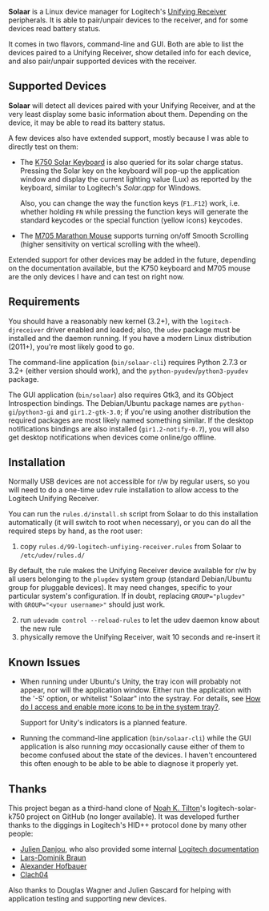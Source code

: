 **Solaar** is a Linux device manager for Logitech's
[Unifying Receiver](http://www.logitech.com/en-us/66/6079) peripherals. It is
able to pair/unpair devices to the receiver, and for some devices read battery
status.

It comes in two flavors, command-line and GUI.  Both are able to list the
devices paired to a Unifying Receiver, show detailed info for each device, and
also pair/unpair supported devices with the receiver.

## Supported Devices

**Solaar** will detect all devices paired with your Unifying Receiver, and at
the very least display some basic information about them.  Depending on the
device, it may be able to read its battery status.

A few devices also have extended support, mostly because I was able to directly
test on them:

* The [K750 Solar Keyboard](http://www.logitech.com/keyboards/keyboard/devices/7454)
  is also queried for its solar charge status. Pressing the Solar key on the
  keyboard will pop-up the application window and display the current lighting
  value (Lux) as reported by the keyboard, similar to Logitech's *Solar.app* for
  Windows.

  Also, you can change the way the function keys (`F1`..`F12`) work, i.e.
  whether holding `FN` while pressing the function keys will generate the
  standard keycodes or the special function (yellow icons) keycodes.

* The [M705 Marathon Mouse](http://www.logitech.com/product/marathon-mouse-m705)
  supports turning on/off Smooth Scrolling (higher sensitivity on vertical
  scrolling with the wheel).

Extended support for other devices may be added in the future, depending on the
documentation available, but the K750 keyboard and M705 mouse are the only
devices I have and can test on right now.

## Requirements

You should have a reasonably new kernel (3.2+), with the `logitech-djreceiver`
driver enabled and loaded; also, the `udev` package must be installed and the
daemon running.  If you have a modern Linux distribution (2011+), you're most
likely good to go.

The command-line application (`bin/solaar-cli`) requires Python 2.7.3 or 3.2+
(either version should work), and the `python-pyudev`/`python3-pyudev` package.

The GUI application (`bin/solaar`) also requires Gtk3, and its GObject
Introspection bindings. The Debian/Ubuntu package names are
`python-gi`/`python3-gi` and `gir1.2-gtk-3.0`; if you're using another
distribution the required packages are most likely named something similar.
If the desktop notifications bindings are also installed (`gir1.2-notify-0.7`),
you will also get desktop notifications when devices come online/go offline.

## Installation

Normally USB devices are not accessible for r/w by regular users, so you will
need to do a one-time udev rule installation to allow access to the Logitech
Unifying Receiver.

You can run the `rules.d/install.sh` script from Solaar to do this installation
automatically (it will switch to root when necessary), or you can do all the
required steps by hand, as the root user:

1. copy `rules.d/99-logitech-unfiying-receiver.rules` from Solaar to
  `/etc/udev/rules.d/`

  By default, the rule makes the Unifying Receiver device available for r/w by
  all users belonging to the `plugdev` system group (standard Debian/Ubuntu
  group for pluggable devices). It may need changes, specific to your
  particular system's configuration. If in doubt, replacing `GROUP="plugdev"`
  with `GROUP="<your username>"` should just work.

2. run `udevadm control --reload-rules` to let the udev daemon know about the new
  rule
3. physically remove the Unifying Receiver, wait 10 seconds and re-insert it

## Known Issues

- When running under Ubuntu's Unity, the tray icon will probably not appear, nor
  will the application window.  Either run the application with the '-S' option,
  or whitelist "Solaar" into the systray. For details, see
  [How do I access and enable more icons to be in the system tray?](http://askubuntu.com/questions/30742/how-do-i-access-and-enable-more-icons-to-be-in-the-system-tray).

  Support for Unity's indicators is a planned feature.

- Running the command-line application (`bin/solaar-cli`) while the GUI
  application is also running *may* occasionally cause either of them to become
  confused about the state of the devices. I haven't encountered this often
  enough to be able to be able to diagnose it properly yet.

## Thanks

This project began as a third-hand clone of [Noah K. Tilton](https://github.com/noah)'s
logitech-solar-k750 project on GitHub (no longer available). It was developed
further thanks to the diggings in Logitech's HID++ protocol done by many other
people:

- [Julien Danjou](http://julien.danjou.info/blog/2012/logitech-k750-linux-support),
who also provided some internal
[Logitech documentation](http://julien.danjou.info/blog/2012/logitech-unifying-upower)
- [Lars-Dominik Braun](http://6xq.net/git/lars/lshidpp.git)
- [Alexander Hofbauer](http://derhofbauer.at/blog/blog/2012/08/28/logitech-performance-mx)
- [Clach04](http://bitbucket.org/clach04/logitech-unifying-receiver-tools)

Also thanks to Douglas Wagner and Julien Gascard for helping with application
testing and supporting new devices.
